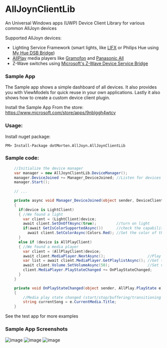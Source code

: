 # AllJoynClientLib
An Universal Windows apps (UWP) Device Client Library for various common AllJoyn devices

Supported AllJoyn devices:

- Lighting Service Framework (smart lights, like [LIFX](http://www.lifx.com) or Philips Hue using [My Hue DSB Bridge](https://github.com/dotMorten/AllJoynPhilipsHueDSB))
- [AllPlay](https://www.qualcomm.com/products/allplay/platform) media players like [Gramofon](https://gramofon.com/) and [Panasonic All](http://www.panasonic.com/uk/consumer/home-entertainment/wireless-speaker-systems.html)
- Z-Wave switches using [Microsoft's Z-Wave Device Service Bridge](https://developer.microsoft.com/en-us/windows/iot/win10/samples/zwavetutorial)

### Sample App
The Sample app shows a simple dashboard of all devices. It also provides you with ViewModels for quick reuse in your own applications. Lastly it also shows how to create a custom device client plugin.

Install the Sample App From the store: https://www.microsoft.com/store/apps/9nblggh4wtcv


### Usage:

Install nuget package:
```
PM> Install-Package dotMorten.AllJoyn.AllJoynClientLib
```

### Sample code:

```csharp
    //Initialize the device manager
    var manager = new AllJoynClientLib.DeviceManager();
    manager.DeviceJoined += Manager_DeviceJoined; //Listen for devices discovered
    manager.Start();
    
    // ...

    private async void Manager_DeviceJoined(object sender, DeviceClient device)
    {
      if(device is LightClient)
      { //We found a light
        var client = (LightClient)device;
        await client.SetOnOffAsync(true);         //turn on light
        if(await GetIsColorSupportedAsync())      //check the capability of light
          await client.SetColorAsync(Colors.Red); //Set the color of the light
      }
      else if (device is AllPlayClient)
      { //We found a media player
        var client = (AllPlayClient)device;
        await client.MediaPlayer.NextAsync();                   //Play next track
        var list = await client.MediaPlayer.GetPlaylistAsync(); //Get the current playlist
        await client.Volume.SetVolumeAsync(50);                 //Set volume
        client.MediaPlayer.PlayStateChanged += OnPlayStateChanged;
      }
    }

    private void OnPlayStateChanged(object sender, AllPlay.PlayState e)
    {
        //Media play state changed (start/stop/buffering/transitioning etc)
        string currentSong = e.CurrentMedia.Title;
    }
```

See the test app for more examples


### Sample App Screenshots

![image](https://cloud.githubusercontent.com/assets/1378165/15732879/862c81b8-2835-11e6-88ea-0e4d61b90a0d.png)
![image](https://cloud.githubusercontent.com/assets/1378165/15798247/ebeda66e-29e6-11e6-9b09-6936d26c88e9.png)
![image](https://cloud.githubusercontent.com/assets/1378165/15642715/fbc284c0-25fd-11e6-9bb4-b277a406e067.png)

